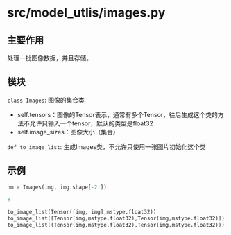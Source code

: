 # src/model_utlis/images.py

## 主要作用

处理一批图像数据，并且存储。

## 模块

`class Images`: 图像的集合类

- self.tensors：图像的Tensor表示，通常有多个Tensor，往后生成这个类的方法不允许只输入一个tensor，默认的类型是float32
- self.image_sizes：图像大小（集合）

`def to_image_list`: 生成Images类，不允许只使用一张图片初始化这个类

## 示例

~~~python
nm = Images(img, img.shape[-2:])

# --------------------------------

to_image_list(Tensor([img, img],mstype.float32))
to_image_list([Tensor(img,mstype.float32),Tensor(img,mstype.float32)])
to_image_list((Tensor(img,mstype.float32),Tensor(img,mstype.float32)))
~~~

